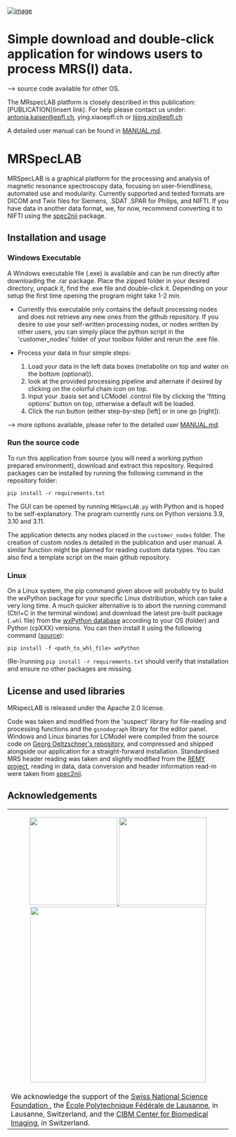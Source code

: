 [![image](https://github.com/user-attachments/assets/18f9149c-1511-449d-87f5-c326037c501c)](https://zenodo.org/records/14866163?preview=1)

# Simple download and double-click application for windows users to process MRS(I) data.

--> source code available for other OS.

The MRspecLAB platform is closely described in this publication: [PUBLICATION](insert link). For help please contact us under: antonia.kaiser@epfl.ch, ying.xiaoepfl.ch or lijing.xin@epfl.ch

A detailed user manual can be found in [MANUAL.md](/MANUAL.md).

# MRSpecLAB
MRSpecLAB is a graphical platform for the processing and analysis of magnetic resonance spectroscopy data, focusing on user-friendliness, automated use and modularity. Currently supported and tested formats are DICOM and Twix files for Siemens, .SDAT .SPAR for Philips, and NIFTI.
If you have data in another data format, we, for now, recommend converting it to NIFTI using the [spec2nii](https://github.com/wtclarke/spec2nii) package.

## Installation and usage

### Windows Executable
A Windows executable file (.exe) is available and can be run directly after downloading the .rar package. Place the zipped folder in your desired directory, unpack it, find the .exe file and double-click it. Depending on your setup the first time opening the program might take 1-2 min. 

- Currently this executable only contains the default processing nodes and does not retrieve any new ones from the github repository. If you desire to use your self-written processing nodes, or nodes written by other users, you can simply place the python script in the 'customer_nodes' folder of your toolbox folder and rerun the .exe file.

- Process your data in four simple steps:
  1) Load your data in the left data boxes (metabolite on top and water on the bottom (optional)).
  2) look at the provided processing pipeline and alternate if desired by clicking on the colorful chain icon on top.
  3) Input your .basis set and LCModel .control file by clicking the 'fitting options' button on top, otherwise a default will be loaded.
  4) Click the run button (either step-by-step [left] or in one go [right]).

 --> more options available, please refer to the detailed user [MANUAL.md](/MANUAL.md).
  
### Run the source code
To run this application from source (you will need a working python prepared environment), download and extract this repository. Required packages can be installed by running the following command in the repository folder:

```pip install -r requirements.txt```

The GUI can be opened by running `MRSpecLAB.py` with Python and is hoped to be self-explanatory. The program currently runs on Python versions 3.9, 3.10 and 3.11.

The application detects any nodes placed in the `customer_nodes` folder. The creation of custom nodes is detailed in the publication and user manual. A similar function might be planned for reading custom data types. You can also find a template script on the main github repository.

### Linux
On a Linux system, the pip command given above will probably try to build the wxPython package for your specific Linux distribution, which can take a very long time. A much quicker alternative is to abort the running command (Ctrl+C in the terminal window) and download the latest pre-built package (`.whl` file) from the [wxPython database](https://extras.wxpython.org/wxPython4/extras/linux/gtk3/) according to your OS (folder) and Python (cpXXX) versions. You can then install it using the following command ([source](https://wxpython.org/pages/downloads/index.html)):

```pip install -f <path_to_whl_file> wxPython```

(Re-)running `pip install -r requirements.txt` should verify that installation and ensure no other packages are missing.

## License and used libraries
MRspecLAB is released under the Apache 2.0 license.

Code was taken and modified from the 'suspect' library for file-reading and processing functions and the `gsnodegraph` library for the editor panel. Windows and Linux binaries for LCModel were compiled from the source code on [Georg Oeltzschner's repository](https://github.com/schorschinho/LCModel), and compressed and shipped alongside our application for a straight-forward installation. Standardised MRS header reading was taken and slightly modified from the [REMY project](https://github.com/agudmundson/mrs_in_mrs), reading in data, data conversion and header information read-in were taken from [spec2nii](https://github.com/wtclarke/spec2nii).

## Acknowledgements
<table>
  <tr>
    <td>
      <p align="center">
      <a href="https://www.snf.ch/en"> <img width="200" src="https://github.com/user-attachments/assets/db4bf8cf-0d36-4759-ac6c-0303a8e53207"/> </a>
      <a href="https://epfl.ch"> <img width="200" src="https://github.com/poldap/GlobalBioIm/blob/master/Doc/source/EPFL_Logo_Digital_RGB_PROD.png"/> </a>
      <a href="https://cibm.ch"> <img width="400" src="https://github.com/poldap/GlobalBioIm/blob/master/Doc/source/Logo-CIBM_variation-colour-72dpi.png"/> </a>
        </p>
    </td>
  </tr>
  <tr>
    <td>
      We acknowledge the support of the <a href="https://www.snf.ch/en">Swiss National Science Foundation </a>, the  <a href="https://epfl.ch">École Polytechnique Fédérale de Lausanne</a>, in Lausanne, Switzerland, and the <a href="https://cibm.ch">CIBM Center for Biomedical Imaging</a>, in Switzerland.
    </td>
  </tr>
</table>
